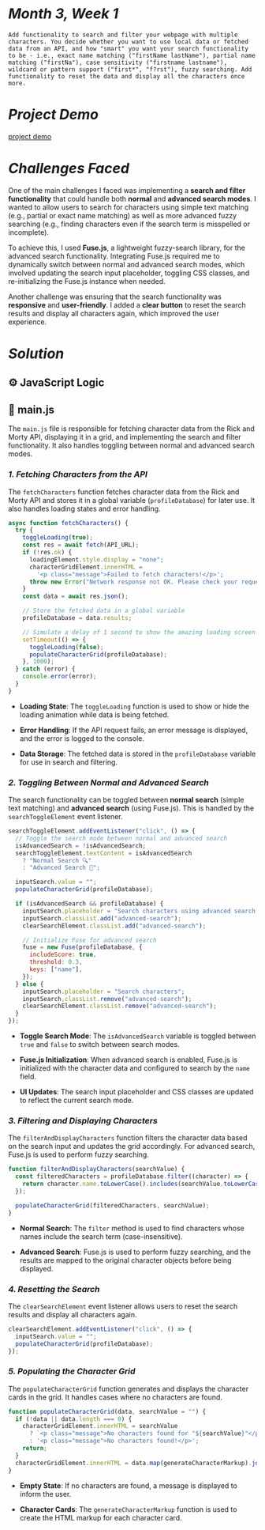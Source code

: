 # _Month 3, Week 1_

`Add functionality to search and filter your webpage with multiple characters. You decide whether you want to use local data or fetched data from an API, and how "smart" you want your search functionality to be - i.e., exact name matching ("firstName lastName"), partial name matching ("firstNa"), case sensitivity ("firstname lastname"), wildcard or pattern support ("first*", "f?rst"), fuzzy searching. Add functionality to reset the data and display all the characters once more.`

# _Project Demo_

[project demo](https://github.com/user-attachments/assets/a113639e-0aab-41d5-8442-d5259400833b)

# _Challenges Faced_

One of the main challenges I faced was implementing a **search and filter functionality** that could handle both **normal** and **advanced search modes**. I wanted to allow users to search for characters using simple text matching (e.g., partial or exact name matching) as well as more advanced fuzzy searching (e.g., finding characters even if the search term is misspelled or incomplete).

To achieve this, I used **Fuse.js**, a lightweight fuzzy-search library, for the advanced search functionality. Integrating Fuse.js required me to dynamically switch between normal and advanced search modes, which involved updating the search input placeholder, toggling CSS classes, and re-initializing the Fuse.js instance when needed.

Another challenge was ensuring that the search functionality was **responsive** and **user-friendly**. I added a **clear button** to reset the search results and display all characters again, which improved the user experience.

# _Solution_

## ⚙️ JavaScript Logic

## 📂 main.js

The `main.js` file is responsible for fetching character data from the Rick and Morty API, displaying it in a grid, and implementing the search and filter functionality. It also handles toggling between normal and advanced search modes.

### _1. Fetching Characters from the API_

The `fetchCharacters` function fetches character data from the Rick and Morty API and stores it in a global variable (`profileDatabase`) for later use. It also handles loading states and error handling.

```javascript
async function fetchCharacters() {
  try {
    toggleLoading(true);
    const res = await fetch(API_URL);
    if (!res.ok) {
      loadingElement.style.display = "none";
      characterGridElement.innerHTML =
        '<p class="message">Failed to fetch characters!</p>';
      throw new Error("Network response not OK. Please check your request.");
    }
    const data = await res.json();

    // Store the fetched data in a global variable
    profileDatabase = data.results;

    // Simulate a delay of 1 second to show the amazing loading screen 😁
    setTimeout(() => {
      toggleLoading(false);
      populateCharacterGrid(profileDatabase);
    }, 1000);
  } catch (error) {
    console.error(error);
  }
}
```
- **Loading State**: The `toggleLoading` function is used to show or hide the loading animation while data is being fetched.

- **Error Handling**: If the API request fails, an error message is displayed, and the error is logged to the console.

- **Data Storage**: The fetched data is stored in the `profileDatabase` variable for use in search and filtering.

### _2. Toggling Between Normal and Advanced Search_

The search functionality can be toggled between **normal search** (simple text matching) and **advanced search** (using Fuse.js). This is handled by the `searchToggleElement` event listener.

```javascript
searchToggleElement.addEventListener("click", () => {
  // Toggle the search mode between normal and advanced search
  isAdvancedSearch = !isAdvancedSearch;
  searchToggleElement.textContent = isAdvancedSearch
    ? "Normal Search 🔍"
    : "Advanced Search 🚀";

  inputSearch.value = "";
  populateCharacterGrid(profileDatabase);

  if (isAdvancedSearch && profileDatabase) {
    inputSearch.placeholder = "Search characters using advanced search...";
    inputSearch.classList.add("advanced-search");
    clearSearchElement.classList.add("advanced-search");

    // Initialize Fuse for advanced search
    fuse = new Fuse(profileDatabase, {
      includeScore: true,
      threshold: 0.3,
      keys: ["name"],
    });
  } else {
    inputSearch.placeholder = "Search characters";
    inputSearch.classList.remove("advanced-search");
    clearSearchElement.classList.remove("advanced-search");
  }
});
```

- **Toggle Search Mode**: The `isAdvancedSearch` variable is toggled between `true` and `false` to switch between search modes.

- **Fuse.js Initialization**: When advanced search is enabled, Fuse.js is initialized with the character data and configured to search by the `name` field.

- **UI Updates**: The search input placeholder and CSS classes are updated to reflect the current search mode.


### _3. Filtering and Displaying Characters_

The `filterAndDisplayCharacters` function filters the character data based on the search input and updates the grid accordingly. For advanced search, Fuse.js is used to perform fuzzy searching.

```javascript
function filterAndDisplayCharacters(searchValue) {
  const filteredCharacters = profileDatabase.filter((character) => {
    return character.name.toLowerCase().includes(searchValue.toLowerCase());
  });

  populateCharacterGrid(filteredCharacters, searchValue);
}
```

- **Normal Search**: The `filter` method is used to find characters whose names include the search term (case-insensitive).

- **Advanced Search**: Fuse.js is used to perform fuzzy searching, and the results are mapped to the original character objects before being displayed.


### _4. Resetting the Search_

The `clearSearchElement` event listener allows users to reset the search results and display all characters again.

```javascript
clearSearchElement.addEventListener("click", () => {
  inputSearch.value = "";
  populateCharacterGrid(profileDatabase);
});
```

### _5. Populating the Character Grid_

The `populateCharacterGrid` function generates and displays the character cards in the grid. It handles cases where no characters are found.

```javascript
function populateCharacterGrid(data, searchValue = "") {
  if (!data || data.length === 0) {
    characterGridElement.innerHTML = searchValue
      ? `<p class="message">No characters found for "${searchValue}"</p>`
      : '<p class="message">No characters found!</p>';
    return;
  }
  characterGridElement.innerHTML = data.map(generateCharacterMarkup).join("");
}
```

- **Empty State**: If no characters are found, a message is displayed to inform the user.

- **Character Cards**: The `generateCharacterMarkup` function is used to create the HTML markup for each character card.
